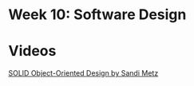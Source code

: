 # Week 10: Software Design

# Videos

[SOLID Object-Oriented Design by Sandi Metz](https://www.youtube.com/watch?v=v-2yFMzxqwU)
